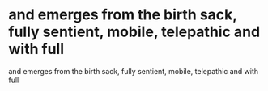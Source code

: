 # and emerges from the birth sack, fully sentient, mobile, telepathic and with full

and emerges from the birth sack, fully sentient, mobile, telepathic and with full